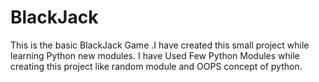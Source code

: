 # BlackJack
This is the basic BlackJack Game .I have created this small project while learning Python new modules. 
I have Used Few Python Modules while creating this project like random module and OOPS concept of python.
